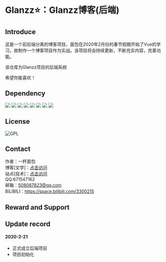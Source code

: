 # Glanzz⭐：Glanzz博客(后端)

## Introduce
这是一个前后端分离的博客项目，面包在2020年2月份的春节假期开始了Vue的学习，故制作一个博客项目作为实战。该项目将会持续更新，不断充实内容，完善功能。  

该仓库为Glanzz项目的后端系统

希望你能喜欢！

## Dependency
![](https://img.shields.io/badge/druid-1.1.21-brightgreen)
![](https://img.shields.io/badge/lombok-1.18.12-brightgreen)
![](https://img.shields.io/badge/commonmark-0.14.0-brightgreen)
![](https://img.shields.io/badge/hibernate--validator-6.1.2.Final-brightgreen)
![](https://img.shields.io/badge/shiro--spring-1.5.0-brightgreen)
![](https://img.shields.io/badge/httpclient-4.5.11-brightgreen)
![](https://img.shields.io/badge/fastjson-1.2.62-brightgreen)
![](https://img.shields.io/badge/hutool--all-5.1.3-brightgreen)

## License
![GPL](https://img.shields.io/badge/license-GPL-blue)  

## Contact
作者：一杯面包  
博客[文学]：[点击访问](https://blog.cupbread.cn/)  
站点[技术]：[点击访问](https://lab.cupbread.cn/)  
QQ:671547162  
邮箱：508087823@qq.com  
BILIBILI：https://space.bilibili.com/3300215

## Reward and Support

## Update record
#### 2020-2-21
 - 正式成立后端项目
 - 项目初始化